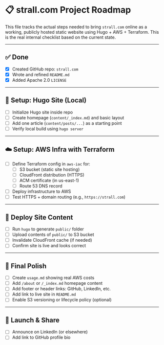# 📋 strall.com Project Roadmap

This file tracks the actual steps needed to bring `strall.com` online as a working, publicly hosted static website using Hugo + AWS + Terraform. This is the real internal checklist based on the current state.

---

## ✅ Done

- [x] Created GitHub repo: `strall.com`
- [x] Wrote and refined `README.md`
- [x] Added Apache 2.0 `LICENSE`

---

## 🧱 Setup: Hugo Site (Local)

- [ ] Initialize Hugo site inside repo
- [ ] Create homepage (`content/_index.md`) and basic layout
- [ ] Add one article (`content/posts/...`) as a starting point
- [ ] Verify local build using `hugo server`

---

## ☁️ Setup: AWS Infra with Terraform

- [ ] Define Terraform config in `aws-iac` for:
  - [ ] S3 bucket (static site hosting)
  - [ ] CloudFront distribution (HTTPS)
  - [ ] ACM certificate (in us-east-1)
  - [ ] Route 53 DNS record
- [ ] Deploy infrastructure to AWS
- [ ] Test HTTPS + domain routing (e.g., `https://strall.com`)

---

## 🚀 Deploy Site Content

- [ ] Run `hugo` to generate `public/` folder
- [ ] Upload contents of `public/` to S3 bucket
- [ ] Invalidate CloudFront cache (if needed)
- [ ] Confirm site is live and looks correct

---

## 📝 Final Polish

- [ ] Create `usage.md` showing real AWS costs
- [ ] Add `/about` or `/_index.md` homepage content
- [ ] Add footer or header links: GitHub, LinkedIn, etc.
- [ ] Add link to live site in `README.md`
- [ ] Enable S3 versioning or lifecycle policy (optional)

---

## 📣 Launch & Share

- [ ] Announce on LinkedIn (or elsewhere)
- [ ] Add link to GitHub profile bio
